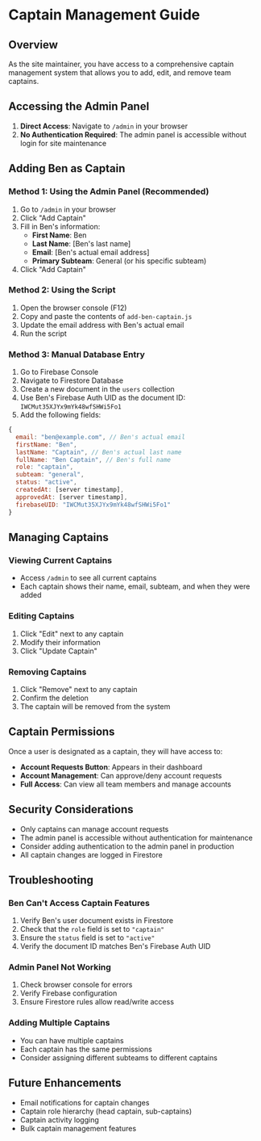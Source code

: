 # Captain Management Guide

## Overview

As the site maintainer, you have access to a comprehensive captain management system that allows you to add, edit, and remove team captains.

## Accessing the Admin Panel

1. **Direct Access**: Navigate to `/admin` in your browser
2. **No Authentication Required**: The admin panel is accessible without login for site maintenance

## Adding Ben as Captain

### Method 1: Using the Admin Panel (Recommended)

1. Go to `/admin` in your browser
2. Click "Add Captain"
3. Fill in Ben's information:
   - **First Name**: Ben
   - **Last Name**: [Ben's last name]
   - **Email**: [Ben's actual email address]
   - **Primary Subteam**: General (or his specific subteam)
4. Click "Add Captain"

### Method 2: Using the Script

1. Open the browser console (F12)
2. Copy and paste the contents of `add-ben-captain.js`
3. Update the email address with Ben's actual email
4. Run the script

### Method 3: Manual Database Entry

1. Go to Firebase Console
2. Navigate to Firestore Database
3. Create a new document in the `users` collection
4. Use Ben's Firebase Auth UID as the document ID: `IWCMut35XJYx9mYk48wfSHWi5Fo1`
5. Add the following fields:

```javascript
{
  email: "ben@example.com", // Ben's actual email
  firstName: "Ben",
  lastName: "Captain", // Ben's actual last name
  fullName: "Ben Captain", // Ben's full name
  role: "captain",
  subteam: "general",
  status: "active",
  createdAt: [server timestamp],
  approvedAt: [server timestamp],
  firebaseUID: "IWCMut35XJYx9mYk48wfSHWi5Fo1"
}
```

## Managing Captains

### Viewing Current Captains
- Access `/admin` to see all current captains
- Each captain shows their name, email, subteam, and when they were added

### Editing Captains
1. Click "Edit" next to any captain
2. Modify their information
3. Click "Update Captain"

### Removing Captains
1. Click "Remove" next to any captain
2. Confirm the deletion
3. The captain will be removed from the system

## Captain Permissions

Once a user is designated as a captain, they will have access to:

- **Account Requests Button**: Appears in their dashboard
- **Account Management**: Can approve/deny account requests
- **Full Access**: Can view all team members and manage accounts

## Security Considerations

- Only captains can manage account requests
- The admin panel is accessible without authentication for maintenance
- Consider adding authentication to the admin panel in production
- All captain changes are logged in Firestore

## Troubleshooting

### Ben Can't Access Captain Features
1. Verify Ben's user document exists in Firestore
2. Check that the `role` field is set to `"captain"`
3. Ensure the `status` field is set to `"active"`
4. Verify the document ID matches Ben's Firebase Auth UID

### Admin Panel Not Working
1. Check browser console for errors
2. Verify Firebase configuration
3. Ensure Firestore rules allow read/write access

### Adding Multiple Captains
- You can have multiple captains
- Each captain has the same permissions
- Consider assigning different subteams to different captains

## Future Enhancements

- Email notifications for captain changes
- Captain role hierarchy (head captain, sub-captains)
- Captain activity logging
- Bulk captain management features 